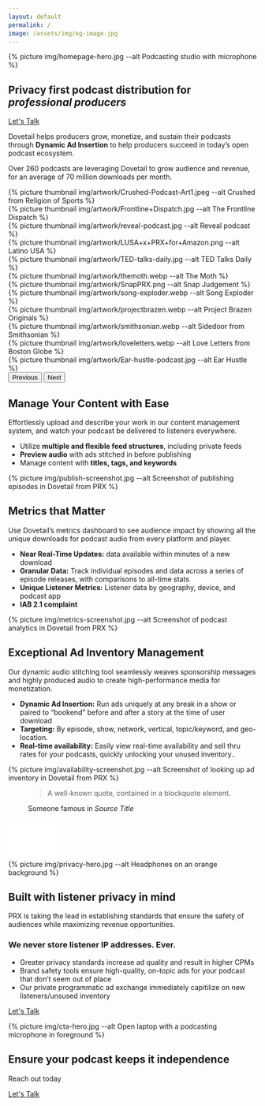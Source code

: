 ```yaml
---
layout: default
permalink: /
image: /assets/img/og-image.jpg
---
```


<section class="text-white hero hero-x">
  <div class="hero-image">
    <div>
    {% picture img/homepage-hero.jpg --alt Podcasting studio with microphone %}</div>
  </div>
  <div class="hero-x-content first-element">
    <div class="hero-content container col-xxl-8">
      <div class="hero-content-inner col-md-8">
        <h1 class="mb-4 fw-bold">Privacy first podcast distribution for <em>professional producers</em></h1>
        <div class="d-grid gap-2 d-sm-flex">
          <a href="{% link pages/contact.md %}" type="button" class="btn btn-primary btn-lg px-4 gap-3">Let's Talk</a>
        </div>
      </div>
    </div>
  </div>
</section>

<section class="bg-x-blue text-white px-4 py-4">
  <div class="container col-xxl-8">
    <p class="fs-3 mt-4 mb-4">Dovetail helps producers grow, monetize, and sustain their podcasts through <strong>Dynamic Ad Insertion</strong> to help producers succeed in today’s open podcast ecosystem.</p>
    <p class="fs-4 mb-4">Over 260 podcasts are leveraging Dovetail to grow audience and revenue, for an average of 70 million downloads per month.</p>
    <div id="logoCarouselControls" class="carousel carousel-dark slide" data-bs-ride="carousel">
      <div class="carousel-inner">
        <div class="carousel-item active">
          <div class="row thumbnail-gallery pb-4">
            <div class="col d-flex align-items-center justify-content-center">
              {% picture thumbnail img/artwork/Crushed-Podcast-Art1.jpeg --alt Crushed from Religion of Sports %}
            </div>
            <div class="col d-flex align-items-center justify-content-center">
              {% picture thumbnail img/artwork/Frontline+Dispatch.jpg --alt The Frontline Dispatch %}
            </div>
            <div class="col d-flex align-items-center justify-content-center">
              {% picture thumbnail img/artwork/reveal-podcast.jpg --alt Reveal podcast %}
            </div>
            <div class="col d-flex align-items-center justify-content-center">
              {% picture thumbnail img/artwork/LUSA+x+PRX+for+Amazon.png --alt Latino USA %}
            </div>
          </div>
        </div>
        <div class="carousel-item">
          <div class="row g-3 thumbnail-gallery pb-4">
            <div class="col d-flex align-items-center justify-content-center">
              {% picture thumbnail img/artwork/TED-talks-daily.jpg --alt TED Talks Daily %}
            </div>
            <div class="col d-flex align-items-center justify-content-center">
              {% picture thumbnail img/artwork/themoth.webp --alt The Moth %}
            </div>
            <div class="col d-flex align-items-center justify-content-center">
              {% picture thumbnail img/artwork/SnapPRX.png --alt Snap Judgement %}
            </div>
            <div class="col d-flex align-items-center justify-content-center">
              {% picture thumbnail img/artwork/song-exploder.webp --alt Song Exploder %}
            </div>
          </div>
        </div>
        <div class="carousel-item">
          <div class="row g-3 thumbnail-gallery pb-4">
            <div class="col d-flex align-items-center justify-content-center">
              {% picture thumbnail img/artwork/projectbrazen.webp --alt Project Brazen Originals %}
            </div>
            <div class="col d-flex align-items-center justify-content-center">
              {% picture thumbnail img/artwork/smithsonian.webp --alt Sidedoor from Smithsonian %}
            </div>
            <div class="col d-flex align-items-center justify-content-center">
              {% picture thumbnail img/artwork/loveletters.webp --alt Love Letters from Boston Globe %}
            </div>
            <div class="col d-flex align-items-center justify-content-center">
              {% picture thumbnail img/artwork/Ear-hustle-podcast.jpg --alt Ear Hustle %}
            </div>
          </div>
        </div>
      </div>
      <button class="carousel-control-prev" type="button" data-bs-target="#logoCarouselControls" data-bs-slide="prev">
        <span class="carousel-control-prev-icon" aria-hidden="true"></span>
        <span class="visually-hidden">Previous</span>
      </button>
      <button class="carousel-control-next" type="button" data-bs-target="#logoCarouselControls" data-bs-slide="next">
        <span class="carousel-control-next-icon" aria-hidden="true"></span>
        <span class="visually-hidden">Next</span>
      </button>
    </div>
  </div>
</section>

<section class="bg-boxes px-4 pt-5 pb-4">
  <div class="container col-xxl-8">
    <h2 class="display-6">Manage Your Content with Ease</h2>
    <div class="row">
      <div class="col-md-6">
        <p class="fs-5 mt-2">Effortlessly upload and describe your work in our content management system, and watch your podcast be delivered to listeners everywhere.</p>
        <ul class="mb-4">
          <li>Utilize <strong>multiple and flexible feed structures</strong>, including private feeds</li>
          <li><strong>Preview audio</strong> with ads stitched in before publishing</li>
          <li>Manage content with <strong>titles, tags, and keywords</strong></li>
        </ul>
      </div>
      <div class="col-md-6 pb-4">
        <div class="overflow-hidden shadow-lg" style="max-height: 50vh;">
          <div class="container p-0 product-image">
            {% picture img/publish-screenshot.jpg --alt Screenshot of publishing episodes in Dovetail from PRX %}
          </div>
        </div>
      </div>
    </div>
  </div>
</section>

<section class="bg-polka px-4 pt-5 pb-4">
  <div class="container col-xxl-8">
    <h2 class="display-6 lh-1 mb-3">Metrics that Matter</h2>
    <div class="row">
      <div class="col-md-6">
        <p class="fs-5 mt-2">Use Dovetail’s metrics dashboard to see audience impact by showing all the unique downloads for podcast audio from every platform and player. </p>
        <ul class="mb-4">
          <li><strong>Near Real-Time Updates:</strong> data available within minutes of a new download</li>
          <li><strong>Granular Data:</strong> Track individual episodes and data across a series of episode releases, with comparisons to all-time stats</li>
          <li><strong>Unique Listener Metrics:</strong> Listener data by geography, device, and podcast app</li>
          <li><strong>IAB 2.1 complaint</strong></li>
        </ul>
      </div>
      <div class="col-md-6 pb-4">
        <div class="overflow-hidden shadow-lg" style="max-height: 50vh;">
          <div class="container p-0 product-image">
            {% picture img/metrics-screenshot.jpg --alt Screenshot of podcast analytics in Dovetail from PRX %}
          </div>
        </div>
      </div>
    </div>
  </div>
</section>

<section class="bg-wavy pt-5 pb-4">
  <div class="container col-xxl-8">
    <h2 class="display-6 lh-1 mb-3">Exceptional Ad Inventory Management</h2>
    <div class="row">
      <div class="col-md-6">
        <p class="fs-5 mt-2">Our dynamic audio stitching tool seamlessly weaves sponsorship messages and highly produced audio to create high-performance media for monetization.</p>
        <ul class="mb-4">
          <li><strong>Dynamic Ad Insertion:</strong> Run ads uniquely at any break in a show or paired to “bookend” before and after a story at the time of user download </li>
          <li><strong>Targeting:</strong> By episode, show, network, vertical, topic/keyword, and geo-location.</li>
          <li><strong>Real-time availability:</strong>  Easily view real-time availability and sell thru rates for your podcasts, quickly unlocking your unused inventory..</li>
        </ul>
      </div>
      <div class="col-md-6 pb-4">
        <div class="overflow-hidden shadow-lg" style="max-height: 50vh;">
          <div class="container p-0 product-image">
            {% picture img/availability-screenshot.jpg --alt Screenshot of looking up ad inventory in Dovetail from PRX %}
          </div>
        </div>
      </div>
    </div>
  </div>
</section>

<section class="bg-x-blue section-quote text-white px-4 py-5">
  <div class="container col-xxl-8">
    <div class="row">
      <figure class="col-md-8 mb-0 pb-0">
        <blockquote class="blockquote mt-2">
          <p class="display-6">A well-known quote, contained in a blockquote element.</p>
        </blockquote>
        <figcaption class="blockquote-footer">
          Someone famous in <cite title="Source Title">Source Title</cite>
        </figcaption>
      </figure>
      <div class="quote-mark icon-svg d-flex justify-content-center col-4">
        <img src="/assets/img/quote.svg" alt="quotation mark" aria-hidden="true" class="" width="100" height="79" />
      </div>
    </div>
  </div>
</section>

<section class="hero hero-x">
  <div class="hero-image">
    <div>{% picture img/privacy-hero.jpg --alt Headphones on an orange background %}</div>
  </div>
  <div class="hero-x-content hero-x-gray pt-5 pb-4">
    <div class="hero-content container col-xxl-8">
      <div class="hero-content-inner col-md-8">
        <h2 class="display-6 mb-4">Built with listener privacy in mind</h2>
        <p class="fs-5">PRX is taking the lead in establishing standards that ensure the safety of audiences while maximizing revenue opportunities.</p>
        <h3 class="mb-4">We never store listener IP addresses. Ever.</h3>
        <div class="row g-4">
          <div class="col d-flex align-items-start">
            <div>
              <ul>
                <li>Greater privacy standards increase ad quality and result in higher CPMs </li>
                <li>Brand safety tools ensure high-quality, on-topic ads for your podcast that don’t seem out of place</li>
                <li>Our private programmatic ad exchange immediately capitilize on new listeners/unsused inventory</li>
              </ul>
            </div>
          </div>
        </div>
        <p class="mb-4"><a href="{% link pages/contact.md %}" type="button" class="btn btn-primary px-4 gap-3">Let's Talk</a></p>
      </div>
    </div>
  </div>
</section>

<aside class="text-white hero px-4 m-0 cta">
  <div class="hero-image">
    <div>{% picture img/cta-hero.jpg --alt Open laptop with a podcasting microphone in foreground %}</div>
  </div>
  <div class="hero-content container col-xxl-8 text-center py-4">
    <div class="hero-content-inner">
      <h2 class="display-6 pt-4">Ensure your podcast keeps it independence</h2>
      <p class="fs-3 mt-2 mb-4">Reach out today</p>
      <p class="text-center"><a href="{% link pages/contact.md %}" type="button" class="btn btn-primary px-4 gap-3">Let's Talk</a></p>
    </div>
  </div>
</aside>
